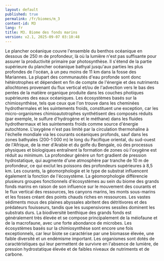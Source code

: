 ```yaml
---
layout: default
published: true
permalink: /fr/biomes/m_3
content-id: M3
lang: fr
title: M3. Biome des fonds marins
version: v2.1, 2025-09-07 03:10:48
---
```


Le plancher océanique couvre l\'ensemble du benthos océanique en dessous
de 250 m de profondeur, là où la lumière n\'est pas suffisante pour
assurer la productivité primaire par photosynthèse. Il s\'étend de la
partie supérieure du plancher océanique bathyal jusqu\'aux parties les
plus profondes de l\'océan, à un peu moins de 11 km dans la fosse des
Mariannes. La plupart des communautés d\'eau profonde sont donc
hétérotrophes et dépendent en fin de compte de l\'énergie et des
nutriments allochtones provenant du flux vertical et/ou de l\'advection
vers le bas des pentes de la matière organique produite dans les couches
photiques supérieures des eaux océaniques. Les écosystèmes basés sur la
chimiosynthèse, tels que ceux que l\'on trouve dans les cheminées
hydrothermales et les suintements froids, constituent une exception, car
les micro-organismes chimioautotrophes synthétisent des composés réduits
(par exemple, le sulfure d\'hydrogène et le méthane) dans les fluides
hydrothermaux et les suintements froids comme source d\'énergie
autochtone. L\'oxygène n\'est pas limité par la circulation thermohaline
à l\'échelle mondiale via les courants océaniques profonds, sauf dans
les zones bathyales (200-1 000 m) le long du Pacifique oriental, du
sud-ouest de l\'Afrique, de la mer d\'Arabie et du golfe du Bengale, où
des processus physiques et biologiques entraînent la formation de zones
où l\'oxygène est réduit au minimum. La profondeur génère un fort
gradient de pression hydrostatique, qui augmente d\'une atmosphère par
tranche de 10 m de profondeur, ce qui exclut les poissons des
profondeurs supérieures à 8,5 km. Les courants, la géomorphologie et le
type de substrat influencent également la fonction de l\'écosystème. La
géomorphologie différencie plusieurs groupes fonctionnels d\'écosystèmes
au sein du biome des grands fonds marins en raison de son influence sur
le mouvement des courants et le flux vertical des ressources, les
canyons marins, les monts sous-marins et les fosses créant des points
chauds riches en ressources. Les vastes sédiments mous des plaines
abyssales abritent des détritivores et des prédateurs fouisseurs, tandis
que les suspensivores sessiles dominent les substrats durs. La
biodiversité benthique des grands fonds est généralement très élevée et
se compose principalement de la méiofaune et de la macrofaune, avec une
forte abondance de microbes. Les écosystèmes basés sur la chimiosynthèse
sont encore une fois exceptionnels, car leur biote se caractérise par
une biomasse élevée, une faible diversité et un endémisme important. Les
organismes sont dotés de caractéristiques qui leur permettent de
survivre en l\'absence de lumière, de pression hydrostatique élevée et
de faibles niveaux de nutriments et de carbone.
